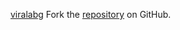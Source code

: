 [viralabg](https://viralabg.pages.dev)
Fork the [repository](https://github.com/harlahsaduki) on GitHub.